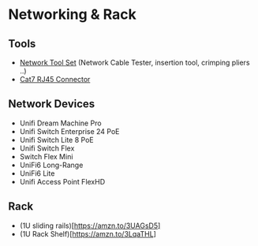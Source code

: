 # Networking & Rack

## Tools

* [Network Tool Set](https://amzn.to/3qrDp1U) (Network Cable Tester, insertion tool, crimping pliers ..)
* [Cat7 RJ45 Connector](https://amzn.to/3Bu4at9)

## Network Devices
* Unifi Dream Machine Pro
* Unifi Switch Enterprise 24 PoE
* Unifi Switch Lite 8 PoE
* Unifi Switch Flex
* Switch Flex Mini
* UniFi6 Long-Range
* UniFi6 Lite
* Unifi Access Point FlexHD

## Rack
* (1U sliding rails)[https://amzn.to/3UAGsD5]
* (1U Rack Shelf)[https://amzn.to/3LqaTHL]
